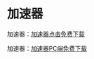 # 加速器
加速器：[加速器点击免费下载](https://cjyffmmy.com/share.html?channel=s3)

加速器：[加速器PC端免费下载](https://www.51daqiao.com/?channel=tg-10002) 
